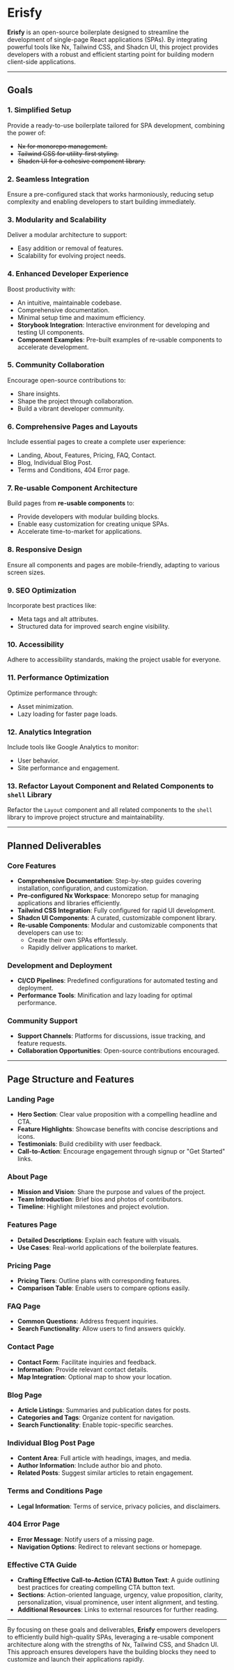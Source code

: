 # Erisfy

**Erisfy** is an open-source boilerplate designed to streamline the development of single-page React applications (SPAs). By integrating powerful tools like Nx, Tailwind CSS, and Shadcn UI, this project provides developers with a robust and efficient starting point for building modern client-side applications.

---

## Goals

### 1. Simplified Setup

Provide a ready-to-use boilerplate tailored for SPA development, combining the power of:

- ~~Nx for monorepo management.~~
- ~~Tailwind CSS for utility-first styling.~~
- ~~Shadcn UI for a cohesive component library.~~

### 2. Seamless Integration

Ensure a pre-configured stack that works harmoniously, reducing setup complexity and enabling developers to start building immediately.

### 3. Modularity and Scalability

Deliver a modular architecture to support:

- Easy addition or removal of features.
- Scalability for evolving project needs.

### 4. Enhanced Developer Experience

Boost productivity with:

- An intuitive, maintainable codebase.
- Comprehensive documentation.
- Minimal setup time and maximum efficiency.
- **Storybook Integration**: Interactive environment for developing and testing UI components.
- **Component Examples**: Pre-built examples of re-usable components to accelerate development.

### 5. Community Collaboration

Encourage open-source contributions to:

- Share insights.
- Shape the project through collaboration.
- Build a vibrant developer community.

### 6. Comprehensive Pages and Layouts

Include essential pages to create a complete user experience:

- Landing, About, Features, Pricing, FAQ, Contact.
- Blog, Individual Blog Post.
- Terms and Conditions, 404 Error page.

### 7. Re-usable Component Architecture

Build pages from **re-usable components** to:

- Provide developers with modular building blocks.
- Enable easy customization for creating unique SPAs.
- Accelerate time-to-market for applications.

### 8. Responsive Design

Ensure all components and pages are mobile-friendly, adapting to various screen sizes.

### 9. SEO Optimization

Incorporate best practices like:

- Meta tags and alt attributes.
- Structured data for improved search engine visibility.

### 10. Accessibility

Adhere to accessibility standards, making the project usable for everyone.

### 11. Performance Optimization

Optimize performance through:

- Asset minimization.
- Lazy loading for faster page loads.

### 12. Analytics Integration

Include tools like Google Analytics to monitor:

- User behavior.
- Site performance and engagement.

### 13. Refactor Layout Component and Related Components to `shell` Library

Refactor the `Layout` component and all related components to the `shell` library to improve project structure and maintainability.

---

## Planned Deliverables

### Core Features

- **Comprehensive Documentation**: Step-by-step guides covering installation, configuration, and customization.
- **Pre-configured Nx Workspace**: Monorepo setup for managing applications and libraries efficiently.
- **Tailwind CSS Integration**: Fully configured for rapid UI development.
- **Shadcn UI Components**: A curated, customizable component library.
- **Re-usable Components**: Modular and customizable components that developers can use to:
  - Create their own SPAs effortlessly.
  - Rapidly deliver applications to market.

### Development and Deployment

- **CI/CD Pipelines**: Predefined configurations for automated testing and deployment.
- **Performance Tools**: Minification and lazy loading for optimal performance.

### Community Support

- **Support Channels**: Platforms for discussions, issue tracking, and feature requests.
- **Collaboration Opportunities**: Open-source contributions encouraged.

---

## Page Structure and Features

### Landing Page

- **Hero Section**: Clear value proposition with a compelling headline and CTA.
- **Feature Highlights**: Showcase benefits with concise descriptions and icons.
- **Testimonials**: Build credibility with user feedback.
- **Call-to-Action**: Encourage engagement through signup or "Get Started" links.

### About Page

- **Mission and Vision**: Share the purpose and values of the project.
- **Team Introduction**: Brief bios and photos of contributors.
- **Timeline**: Highlight milestones and project evolution.

### Features Page

- **Detailed Descriptions**: Explain each feature with visuals.
- **Use Cases**: Real-world applications of the boilerplate features.

### Pricing Page

- **Pricing Tiers**: Outline plans with corresponding features.
- **Comparison Table**: Enable users to compare options easily.

### FAQ Page

- **Common Questions**: Address frequent inquiries.
- **Search Functionality**: Allow users to find answers quickly.

### Contact Page

- **Contact Form**: Facilitate inquiries and feedback.
- **Information**: Provide relevant contact details.
- **Map Integration**: Optional map to show your location.

### Blog Page

- **Article Listings**: Summaries and publication dates for posts.
- **Categories and Tags**: Organize content for navigation.
- **Search Functionality**: Enable topic-specific searches.

### Individual Blog Post Page

- **Content Area**: Full article with headings, images, and media.
- **Author Information**: Include author bio and photo.
- **Related Posts**: Suggest similar articles to retain engagement.

### Terms and Conditions Page

- **Legal Information**: Terms of service, privacy policies, and disclaimers.

### 404 Error Page

- **Error Message**: Notify users of a missing page.
- **Navigation Options**: Redirect to relevant sections or homepage.

### Effective CTA Guide

- **Crafting Effective Call-to-Action (CTA) Button Text**: A guide outlining best practices for creating compelling CTA button text.
- **Sections**: Action-oriented language, urgency, value proposition, clarity, personalization, visual prominence, user intent alignment, and testing.
- **Additional Resources**: Links to external resources for further reading.

---

By focusing on these goals and deliverables, **Erisfy** empowers developers to efficiently build high-quality SPAs, leveraging a re-usable component architecture along with the strengths of Nx, Tailwind CSS, and Shadcn UI. This approach ensures developers have the building blocks they need to customize and launch their applications rapidly.
